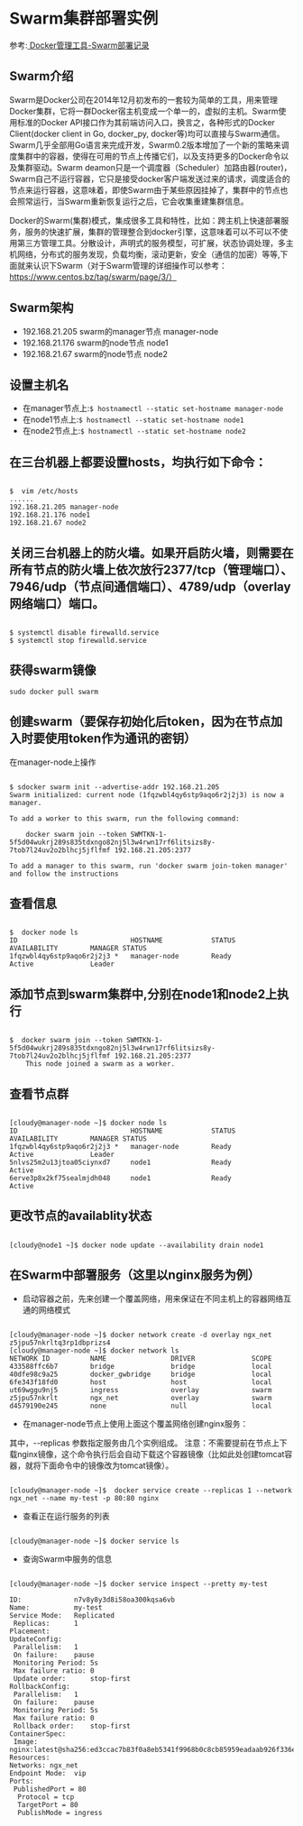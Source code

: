 # Swarm集群部署实例

参考:[ Docker管理工具-Swarm部署记录](http://www.cnblogs.com/kevingrace/p/6870359.html)
## Swarm介绍

Swarm是Docker公司在2014年12月初发布的一套较为简单的工具，用来管理Docker集群，它将一群Docker宿主机变成一个单一的，虚拟的主机。Swarm使用标准的Docker API接口作为其前端访问入口，换言之，各种形式的Docker Client(docker client in Go, docker_py, docker等)均可以直接与Swarm通信。Swarm几乎全部用Go语言来完成开发，Swarm0.2版本增加了一个新的策略来调度集群中的容器，使得在可用的节点上传播它们，以及支持更多的Docker命令以及集群驱动。Swarm deamon只是一个调度器（Scheduler）加路由器(router)，Swarm自己不运行容器，它只是接受docker客户端发送过来的请求，调度适合的节点来运行容器，这意味着，即使Swarm由于某些原因挂掉了，集群中的节点也会照常运行，当Swarm重新恢复运行之后，它会收集重建集群信息。

Docker的Swarm(集群)模式，集成很多工具和特性，比如：跨主机上快速部署服务，服务的快速扩展，集群的管理整合到docker引擎，这意味着可以不可以不使用第三方管理工具。分散设计，声明式的服务模型，可扩展，状态协调处理，多主机网络，分布式的服务发现，负载均衡，滚动更新，安全（通信的加密）等等,下面就来认识下Swarm（对于Swarm管理的详细操作可以参考：https://www.centos.bz/tag/swarm/page/3/）
## Swarm架构

* 192.168.21.205      swarm的manager节点      manager-node
* 192.168.21.176      swarm的node节点         node1
* 192.168.21.67       swarm的node节点         node2

## 设置主机名

* 在manager节点上:`$ hostnamectl --static set-hostname manager-node`
* 在node1节点上:`$ hostnamectl --static set-hostname node1`
* 在node2节点上:`$ hostnamectl --static set-hostname node2`

## 在三台机器上都要设置hosts，均执行如下命令：

<pre><code>
$  vim /etc/hosts
......
192.168.21.205 manager-node
192.168.21.176 node1
192.168.21.67 node2
</code></pre>
## 关闭三台机器上的防火墙。如果开启防火墙，则需要在所有节点的防火墙上依次放行2377/tcp（管理端口）、7946/udp（节点间通信端口）、4789/udp（overlay 网络端口）端口。

<pre><code>
$ systemctl disable firewalld.service
$ systemctl stop firewalld.service
</code></pre>
## 获得swarm镜像

<pre><code>sudo docker pull swarm</code></pre>
## 创建swarm（要保存初始化后token，因为在节点加入时要使用token作为通讯的密钥）
在manager-node上操作
<pre><code>
$ sdocker swarm init --advertise-addr 192.168.21.205
Swarm initialized: current node (1fqzwbl4qy6stp9aqo6r2j2j3) is now a manager.

To add a worker to this swarm, run the following command:

    docker swarm join --token SWMTKN-1-5f5d04wukrj289s835tdxngo82nj5l3w4rwn17rf6litsizs8y-7tob7l24uv2o2blhcj5jflfmf 192.168.21.205:2377

To add a manager to this swarm, run 'docker swarm join-token manager' and follow the instructions
</code></pre>
## 查看信息
<pre><code>
$  docker node ls          
ID                            HOSTNAME            STATUS              AVAILABILITY        MANAGER STATUS
1fqzwbl4qy6stp9aqo6r2j2j3 *   manager-node        Ready               Active              Leader
</code></pre>

## 添加节点到swarm集群中,分别在node1和node2上执行
<pre><code>
$  docker swarm join --token SWMTKN-1-5f5d04wukrj289s835tdxngo82nj5l3w4rwn17rf6litsizs8y-7tob7l24uv2o2blhcj5jflfmf 192.168.21.205:2377
    This node joined a swarm as a worker.
</code></pre>
## 查看节点群
<pre><code>
[cloudy@manager-node ~]$ docker node ls
ID                            HOSTNAME            STATUS              AVAILABILITY        MANAGER STATUS
1fqzwbl4qy6stp9aqo6r2j2j3 *   manager-node        Ready               Active              Leader
5nlvs25m2u13jtoa05ciynxd7     node1               Ready               Active              
6erve3p8x2kf75sealmjdh048     node1               Ready               Active              
</code></pre>
## 更改节点的availablity状态
<pre><code>
[cloudy@node1 ~]$ docker node update --availability drain node1           
</code></pre>
## 在Swarm中部署服务（这里以nginx服务为例）
* 启动容器之前，先来创建一个覆盖网络，用来保证在不同主机上的容器网络互通的网络模式
<pre><code>
[cloudy@manager-node ~]$ docker network create -d overlay ngx_net
z5jpu57nkrltq3rp1dbprizs4
[cloudy@manager-node ~]$ docker network ls
NETWORK ID          NAME                DRIVER              SCOPE
433588ffc6b7        bridge              bridge              local
40dfe98c9a25        docker_gwbridge     bridge              local
6fe343f18fd0        host                host                local
ut69wggu9nj5        ingress             overlay             swarm
z5jpu57nkrlt        ngx_net             overlay             swarm
d4579190e245        none                null                local
</code></pre>
* 在manager-node节点上使用上面这个覆盖网络创建nginx服务：

其中，--replicas 参数指定服务由几个实例组成。
注意：不需要提前在节点上下载nginx镜像，这个命令执行后会自动下载这个容器镜像（比如此处创建tomcat容器，就将下面命令中的镜像改为tomcat镜像）。
<pre><code>
[cloudy@manager-node ~]$  docker service create --replicas 1 --network ngx_net --name my-test -p 80:80 nginx
</code></pre>
* 查看正在运行服务的列表
<pre><code>
[cloudy@manager-node ~]$ docker service ls
</code></pre>
* 查询Swarm中服务的信息
<pre><code>
[cloudy@manager-node ~]$ docker service inspect --pretty my-test

ID:             n7v8y8y3d8i58oa300kqsa6vb
Name:           my-test
Service Mode:   Replicated
 Replicas:      1
Placement:
UpdateConfig:
 Parallelism:   1
 On failure:    pause
 Monitoring Period: 5s
 Max failure ratio: 0
 Update order:      stop-first
RollbackConfig:
 Parallelism:   1
 On failure:    pause
 Monitoring Period: 5s
 Max failure ratio: 0
 Rollback order:    stop-first
ContainerSpec:
 Image:         nginx:latest@sha256:ed3ccac7b83f0a8eb5341f9968b0c8cb85959eadaab926f336ef9bb9c1358e40
Resources:
Networks: ngx_net 
Endpoint Mode:  vip
Ports:
 PublishedPort = 80
  Protocol = tcp
  TargetPort = 80
  PublishMode = ingress 
</code></pre>